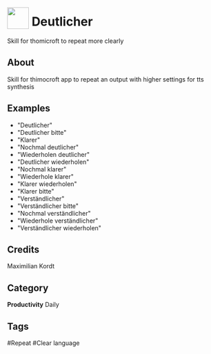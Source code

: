 # <img src="https://raw.githack.com/FortAwesome/Font-Awesome/master/svgs/solid/chart-line.svg" card_color="#22A7FO" width="50" height="50" style="vertical-align:bottom"/> Deutlicher
Skill for thomicroft to repeat more clearly

## About
Skill for thimocroft app to repeat an output with higher settings for tts synthesis

## Examples
* "Deutlicher"
* "Deutlicher bitte"
* "Klarer"
* "Nochmal deutlicher"
* "Wiederholen deutlicher"
* "Deutlicher wiederholen"
* "Nochmal klarer"
* "Wiederhole klarer"
* "Klarer wiederholen"
* "Klarer bitte"
* "Verständlicher"
* "Verständlicher bitte"
* "Nochmal verständlicher"
* "Wiederhole verständlicher"
* "Verständlicher wiederholen"

## Credits
Maximilian Kordt

## Category
**Productivity**
Daily

## Tags
#Repeat
#Clear language

